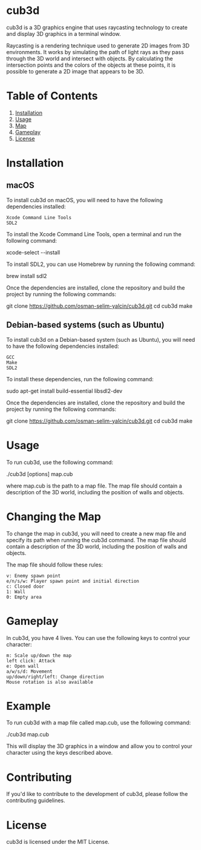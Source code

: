 

# cub3d

cub3d is a 3D graphics engine that uses raycasting technology to create and display 3D graphics in a terminal window.

Raycasting is a rendering technique used to generate 2D images from 3D environments. It works by simulating the path of light rays as they pass through the 3D world and intersect with objects. By calculating the intersection points and the colors of the objects at these points, it is possible to generate a 2D image that appears to be 3D.

# Table of Contents

1. <a href="#installation"> Installation </a>
1. <a href="#usage"> Usage </a>
1. <a href="#map"> Map </a>
1. <a href="#gameplay"> Gameplay </a>
1. <a href="#license"> License </a>

# <span id="installation"> Installation </span>
## macOS

To install cub3d on macOS, you will need to have the following dependencies installed:

    Xcode Command Line Tools
    SDL2

To install the Xcode Command Line Tools, open a terminal and run the following command:

xcode-select --install

To install SDL2, you can use Homebrew by running the following command:

brew install sdl2

Once the dependencies are installed, clone the repository and build the project by running the following commands:

git clone https://github.com/osman-selim-yalcin/cub3d.git
cd cub3d
make

## Debian-based systems (such as Ubuntu)

To install cub3d on a Debian-based system (such as Ubuntu), you will need to have the following dependencies installed:

    GCC
    Make
    SDL2

To install these dependencies, run the following command:

sudo apt-get install build-essential libsdl2-dev

Once the dependencies are installed, clone the repository and build the project by running the following commands:

git clone https://github.com/osman-selim-yalcin/cub3d.git
cd cub3d
make

# <span id="usage"> Usage </span> 

To run cub3d, use the following command:

./cub3d [options] map.cub

where map.cub is the path to a map file. The map file should contain a description of the 3D world, including the position of walls and objects.

# <span id="map"> Changing the Map </span>

To change the map in cub3d, you will need to create a new map file and specify its path when running the cub3d command. The map file should contain a description of the 3D world, including the position of walls and objects.

The map file should follow these rules:

    v: Enemy spawn point
    e/n/s/w: Player spawn point and initial direction
    c: Closed door
    1: Wall
    0: Empty area

# <span id="gameplay"> Gameplay </span>

In cub3d, you have 4 lives. You can use the following keys to control your character:

    m: Scale up/down the map
    left click: Attack
    e: Open wall
    a/w/s/d: Movement
    up/down/right/left: Change direction
    Mouse rotation is also available

# Example

To run cub3d with a map file called map.cub, use the following command:

./cub3d map.cub

This will display the 3D graphics in a window and allow you to control your character using the keys described above.

# Contributing

If you'd like to contribute to the development of cub3d, please follow the contributing guidelines.

# <span id="license"> License </span>

cub3d is licensed under the MIT License.
